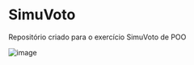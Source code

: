 # SimuVoto
Repositório criado para o exercício SimuVoto de POO

![image](https://user-images.githubusercontent.com/96321313/202322293-845e8978-3f3f-48b9-81d3-9751252aa2e8.png)
